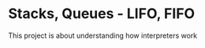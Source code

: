 Stacks, Queues - LIFO, FIFO
============================
This project is about understanding how interpreters work
